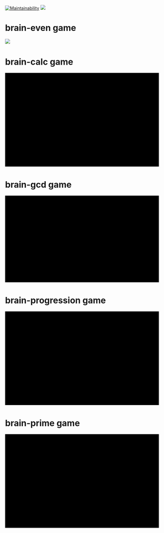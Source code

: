 [![Maintainability](https://api.codeclimate.com/v1/badges/a99a88d28ad37a79dbf6/maintainability)](https://codeclimate.com/github/codeclimate/codeclimate/maintainability)
![](https://github.com/PDoki/frontend-project-lvl1/workflows/frontend-project-js/badge.svg)

# brain-even game
<img src="images/brain-even.gif" width=600>

# brain-calc game
<img src="images/brain-calc.gif" width=600>

# brain-gcd game
<img src="images/brain-gcd.gif" width=600>

# brain-progression game
<img src="images/brain-progression.gif" width=600>

# brain-prime game
<img src="images/brain-prime.gif" width=600>
